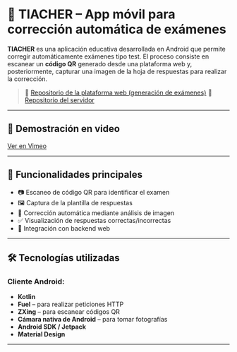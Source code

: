 # 📱 TIACHER – App móvil para corrección automática de exámenes

**TIACHER** es una aplicación educativa desarrollada en Android que permite corregir automáticamente exámenes tipo test. El proceso consiste en escanear un **código QR** generado desde una plataforma web y, posteriormente, capturar una imagen de la hoja de respuestas para realizar la corrección.

> 🔗 [Repositorio de la plataforma web (generación de exámenes)](https://github.com/Runaway22/TIACHERWebV0)
> 🔗 [Repositorio del servidor](https://github.com/Runaway22/TIACHERServer)

---

## 🎥 Demostración en video

[Ver en Vimeo](https://vimeo.com/1085301579/eb3d18defa)

---

## 🧠 Funcionalidades principales

- 📷 Escaneo de código QR para identificar el examen
- 🖼 Captura de la plantilla de respuestas
- 🧠 Corrección automática mediante análisis de imagen
- ✅ Visualización de respuestas correctas/incorrectas
- 🔗 Integración con backend web

---

## 🛠 Tecnologías utilizadas

### Cliente Android:
- **Kotlin**
- **Fuel** – para realizar peticiones HTTP
- **ZXing** – para escanear códigos QR
- **Cámara nativa de Android** – para tomar fotografías
- **Android SDK / Jetpack**
- **Material Design**

---
